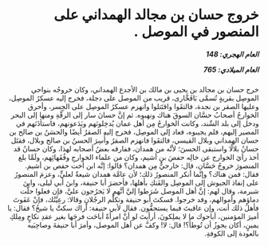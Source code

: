 <h1 dir="rtl">خروج حسان بن مجالد الهمداني على المنصور في الموصل .</h1>

<h5 dir="rtl">العام الهجري:  148

العام الميلادي: 765

</h5>

<p dir="rtl">خرج حسان بن مجالد بن يحيى بن مالك بن الأجدع الهمداني، وكان خروجُه بنواحي الموصِل بقريةٍ تُسمَّى بَافَخَّارى، قريب من الموصل على دجلة، فخرج إليه عسكرُ الموصِل، وعليها الصقر بن نجدة، فالتقَوا واقتَتلوا وانهزم عسكرُ الموصِل على الجِسر، وأحرق الخوارجُ أصحابُ حسَّان السوقَ هناك ونهبوه. ثم إنَّ حسانَ سار إلى الرقَّةِ ومنها إلى البحر ودخل إلى بلد السِّند، وكانت الخوارجُ مِن أهل عمان يُدخِلونَهم ويَدَعونهم، فاستأذَنَهم في المصير إليهم، فلم يجيبوه، فعاد إلى الموصِل، فخرج إليه الصقرُ أيضًا والحسَنُ بن صالح بن حسان الهمداني وبلال القيسي، فالتقَوا فانهزم الصقرُ وأُسِرَ الحسنُ بن صالح وبلال، فقتَل حسانُ بلالًا واستبقى الحسنَ؛ لأنَّه من همدان، ففارقه بعضُ أصحابه لهذا، وكان حسانُ قد أخذ رأيَ الخوارج عن خالِه حفصَ بنِ أشيم، وكان من علماء الخوارجِ وفُقَهائِهم، ولَمَّا بلغ المنصورَ خروجُ حَسَّان، قال: خارجيٌّ مِن همدان؟ قالوا: إنَّه ابن أخت حفص بن أشيم. فقال: فمن هناك؟ وإنَّما أنكر المنصورُ ذلك؛ لأن عامَّة همدان شيعةٌ لعليٍّ، وعزمَ المنصورُ على إنفاذ الجيوش إلى الموصِل والفَتكِ بأهلها، فأحضرَ أبا حنيفة، وابنَ أبي ليلى، وابنَ شبرمة، وقال لهم: إنَّ أهل الموصل شَرَطوا إليَّ أنَّهم لا يَخرُجون عليَّ، فإن فعلوا حلَّت دماؤهم وأموالهم، وقد خرجوا. فسكتَ أبو حنيفة وتكلَّم الرجُلانِ وقالا: رعِيَّتُك، فإنْ عَفَوتَ فأهلُ ذلك أنت، وإن عاقبتَ فبما يستحقُّون. فقال لأبي حنيفة: أراك سكتَّ يا شيخُ؟ فقال: يا أميرَ المؤمنين، أباحوك ما لا يملِكونَ، أرأيتَ لو أنَّ امرأةً أباحَت فرجَها بغير عقدِ نكاحٍ ومِلكِ يمينٍ، أكان يجوزُ أن تُوطأَ؟! قال: لا! وكفَّ عن أهل الموصل، وأمرَ أبا حنيفةَ وصاحِبَيه بالعودة إلى الكوفةِ.</p></br>
